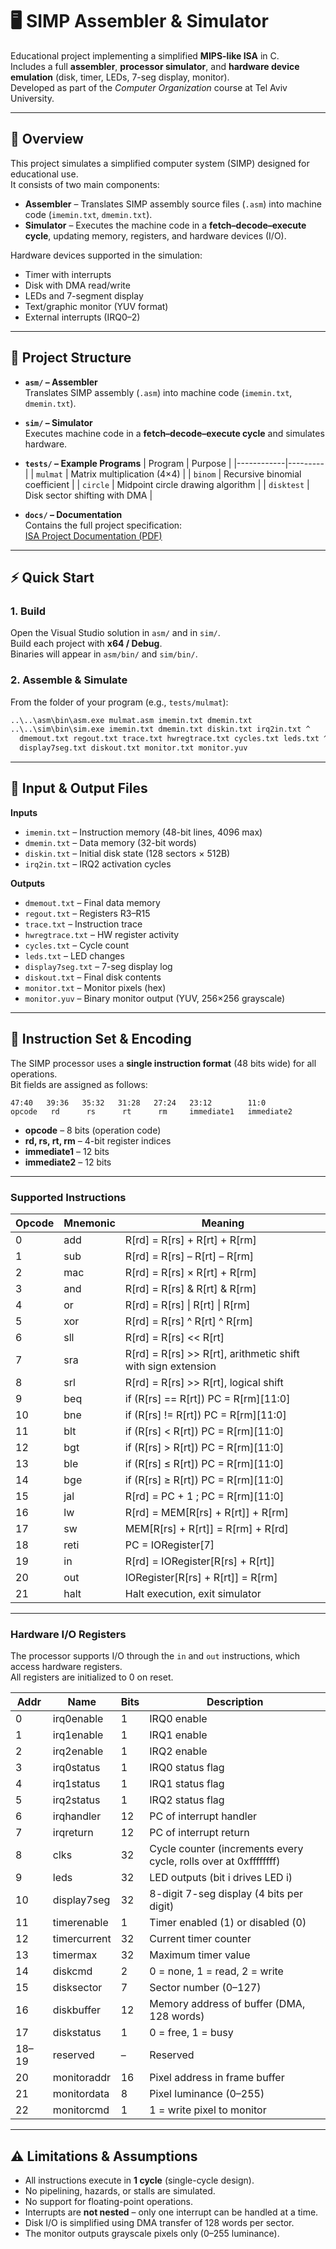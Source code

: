 # 🖥️ SIMP Assembler & Simulator

Educational project implementing a simplified **MIPS-like ISA** in C.  
Includes a full **assembler**, **processor simulator**, and **hardware device emulation** (disk, timer, LEDs, 7-seg display, monitor).  
Developed as part of the *Computer Organization* course at Tel Aviv University.

---

## 📖 Overview

This project simulates a simplified computer system (SIMP) designed for educational use.  
It consists of two main components:

- **Assembler** – Translates SIMP assembly source files (`.asm`) into machine code (`imemin.txt`, `dmemin.txt`).  
- **Simulator** – Executes the machine code in a **fetch–decode–execute cycle**, updating memory, registers, and hardware devices (I/O).  

Hardware devices supported in the simulation:  
- Timer with interrupts  
- Disk with DMA read/write  
- LEDs and 7-segment display  
- Text/graphic monitor (YUV format)  
- External interrupts (IRQ0–2)  

---

## 📌 Project Structure
- **`asm/` – Assembler**  
  Translates SIMP assembly (`.asm`) into machine code (`imemin.txt`, `dmemin.txt`).

- **`sim/` – Simulator**  
  Executes machine code in a **fetch–decode–execute cycle** and simulates hardware.

- **`tests/` – Example Programs**
  | Program    | Purpose |
  |------------|---------|
  | `mulmat`   | Matrix multiplication (4×4) |
  | `binom`    | Recursive binomial coefficient |
  | `circle`   | Midpoint circle drawing algorithm |
  | `disktest` | Disk sector shifting with DMA |

- **`docs/` – Documentation**  
  Contains the full project specification:  
  [ISA Project Documentation (PDF)](ISA_Project_Documentation.pdf)

---

## ⚡ Quick Start

### 1. Build
Open the Visual Studio solution in `asm/` and in `sim/`.  
Build each project with **x64 / Debug**.  
Binaries will appear in `asm/bin/` and `sim/bin/`.

### 2. Assemble & Simulate
From the folder of your program (e.g., `tests/mulmat`):

```bat
..\..\asm\bin\asm.exe mulmat.asm imemin.txt dmemin.txt
..\..\sim\bin\sim.exe imemin.txt dmemin.txt diskin.txt irq2in.txt ^
  dmemout.txt regout.txt trace.txt hwregtrace.txt cycles.txt leds.txt ^
  display7seg.txt diskout.txt monitor.txt monitor.yuv
```

---

## 📂 Input & Output Files

**Inputs**
- `imemin.txt` – Instruction memory (48-bit lines, 4096 max)
- `dmemin.txt` – Data memory (32-bit words)
- `diskin.txt` – Initial disk state (128 sectors × 512B)
- `irq2in.txt` – IRQ2 activation cycles

**Outputs**
- `dmemout.txt` – Final data memory
- `regout.txt` – Registers R3–R15
- `trace.txt` – Instruction trace
- `hwregtrace.txt` – HW register activity
- `cycles.txt` – Cycle count
- `leds.txt` – LED changes
- `display7seg.txt` – 7-seg display log
- `diskout.txt` – Final disk contents
- `monitor.txt` – Monitor pixels (hex)
- `monitor.yuv` – Binary monitor output (YUV, 256×256 grayscale)

---

## 🧩 Instruction Set & Encoding

The SIMP processor uses a **single instruction format** (48 bits wide) for all operations.  
Bit fields are assigned as follows:

```
47:40   39:36   35:32   31:28   27:24   23:12        11:0
opcode   rd      rs      rt      rm     immediate1   immediate2
```

- **opcode** – 8 bits (operation code)  
- **rd, rs, rt, rm** – 4-bit register indices  
- **immediate1** – 12 bits  
- **immediate2** – 12 bits  

---

### Supported Instructions

| Opcode | Mnemonic | Meaning |
|--------|----------|---------|
| 0      | add      | R[rd] = R[rs] + R[rt] + R[rm] |
| 1      | sub      | R[rd] = R[rs] – R[rt] – R[rm] |
| 2      | mac      | R[rd] = R[rs] × R[rt] + R[rm] |
| 3      | and      | R[rd] = R[rs] & R[rt] & R[rm] |
| 4      | or       | R[rd] = R[rs] \| R[rt] \| R[rm] |
| 5      | xor      | R[rd] = R[rs] ^ R[rt] ^ R[rm] |
| 6      | sll      | R[rd] = R[rs] << R[rt] |
| 7      | sra      | R[rd] = R[rs] >> R[rt], arithmetic shift with sign extension |
| 8      | srl      | R[rd] = R[rs] >> R[rt], logical shift |
| 9      | beq      | if (R[rs] == R[rt]) PC = R[rm][11:0] |
| 10     | bne      | if (R[rs] != R[rt]) PC = R[rm][11:0] |
| 11     | blt      | if (R[rs] < R[rt]) PC = R[rm][11:0] |
| 12     | bgt      | if (R[rs] > R[rt]) PC = R[rm][11:0] |
| 13     | ble      | if (R[rs] ≤ R[rt]) PC = R[rm][11:0] |
| 14     | bge      | if (R[rs] ≥ R[rt]) PC = R[rm][11:0] |
| 15     | jal      | R[rd] = PC + 1 ; PC = R[rm][11:0] |
| 16     | lw       | R[rd] = MEM[R[rs] + R[rt]] + R[rm] |
| 17     | sw       | MEM[R[rs] + R[rt]] = R[rm] + R[rd] |
| 18     | reti     | PC = IORegister[7] |
| 19     | in       | R[rd] = IORegister[R[rs] + R[rt]] |
| 20     | out      | IORegister[R[rs] + R[rt]] = R[rm] |
| 21     | halt     | Halt execution, exit simulator |

---

### Hardware I/O Registers

The processor supports I/O through the `in` and `out` instructions, which access hardware registers.  
All registers are initialized to 0 on reset.

| Addr | Name         | Bits | Description |
|------|--------------|------|-------------|
| 0    | irq0enable   | 1    | IRQ0 enable |
| 1    | irq1enable   | 1    | IRQ1 enable |
| 2    | irq2enable   | 1    | IRQ2 enable |
| 3    | irq0status   | 1    | IRQ0 status flag |
| 4    | irq1status   | 1    | IRQ1 status flag |
| 5    | irq2status   | 1    | IRQ2 status flag |
| 6    | irqhandler   | 12   | PC of interrupt handler |
| 7    | irqreturn    | 12   | PC of interrupt return |
| 8    | clks         | 32   | Cycle counter (increments every cycle, rolls over at 0xffffffff) |
| 9    | leds         | 32   | LED outputs (bit i drives LED i) |
| 10   | display7seg  | 32   | 8-digit 7-seg display (4 bits per digit) |
| 11   | timerenable  | 1    | Timer enabled (1) or disabled (0) |
| 12   | timercurrent | 32   | Current timer counter |
| 13   | timermax     | 32   | Maximum timer value |
| 14   | diskcmd      | 2    | 0 = none, 1 = read, 2 = write |
| 15   | disksector   | 7    | Sector number (0–127) |
| 16   | diskbuffer   | 12   | Memory address of buffer (DMA, 128 words) |
| 17   | diskstatus   | 1    | 0 = free, 1 = busy |
| 18–19| reserved     | –    | Reserved |
| 20   | monitoraddr  | 16   | Pixel address in frame buffer |
| 21   | monitordata  | 8    | Pixel luminance (0–255) |
| 22   | monitorcmd   | 1    | 1 = write pixel to monitor |

---

## ⚠️ Limitations & Assumptions

- All instructions execute in **1 cycle** (single-cycle design).  
- No pipelining, hazards, or stalls are simulated.  
- No support for floating-point operations.  
- Interrupts are **not nested** – only one interrupt can be handled at a time.  
- Disk I/O is simplified using DMA transfer of 128 words per sector.  
- The monitor outputs grayscale pixels only (0–255 luminance).  
